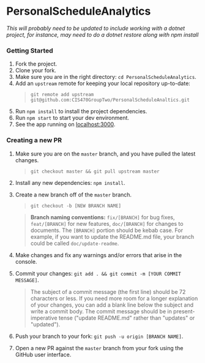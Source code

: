 # PersonalScheduleAnalytics

_This will probably need to be updated to include working with a dotnet project, for instance, may need to do a dotnet restore along with npm install_

### Getting Started

1. Fork the project.
2. Clone your fork.
3. Make sure you are in the right directory: `cd PersonalScheduleAnalytics`.
4. Add an `upstream` remote for keeping your local repository up-to-date:
   > `git remote add upstream git@github.com:CIS470GroupTwo/PersonalScheduleAnaltics.git`
5. Run `npm install` to install the project dependencies.
6. Run `npm start` to start your dev environment.
7. See the app running on [localhost:3000](http://localhost:3000).

### Creating a new PR

1. Make sure you are on the `master` branch, and you have pulled the latest changes.

   > `git checkout master && git pull upstream master`

2. Install any new dependencies: `npm install`.

3. Create a new branch off of the `master` branch.

   > `git checkout -b [NEW BRANCH NAME]`

   > **Branch naming conventions:** `fix/[BRANCH]` for bug fixes, `feat/[BRANCH]` for new features, `doc/[BRANCH]` for changes to documents. The `[BRANCH]` portion should be kebab case. For example, if you want to update the README.md file, your branch could be called `doc/update-readme`.

4. Make changes and fix any warnings and/or errors that arise in the console.
5. Commit your changes: `git add . && git commit -m [YOUR COMMIT MESSAGE]`.

   > The subject of a commit message (the first line) should be 72 characters or less. If you need more room for a longer explanation of your changes, you can add a blank line below the subject and write a commit body. The commit message should be in present-imperative tense ("update README.md" rather than "updates" or "updated").

6. Push your branch to your fork: `git push -u origin [BRANCH NAME]`.
7. Open a new PR against the `master` branch from your fork using the GitHub user interface.
